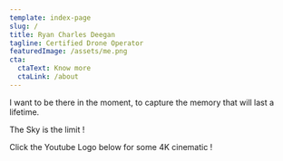 ```yaml
---
template: index-page
slug: /
title: Ryan Charles Deegan
tagline: Certified Drone Operator
featuredImage: /assets/me.png
cta:
  ctaText: Know more
  ctaLink: /about
---
```

I want to be there in the moment, to capture the memory that will last a lifetime.

T﻿he Sky is the limit !

C﻿lick the Youtube Logo below for some 4K cinematic !